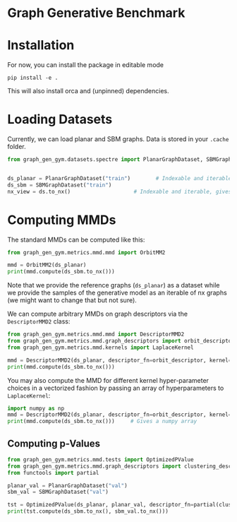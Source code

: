 # Graph Generative Benchmark
# Installation
For now, you can install the package in editable mode

`pip install -e .`

This will also install orca and (unpinned) dependencies.

# Loading Datasets
Currently, we can load planar and SBM graphs. Data is stored in your `.cache` folder.
```python
from graph_gen_gym.datasets.spectre import PlanarGraphDataset, SBMGraphDataset


ds_planar = PlanarGraphDataset("train")        # Indexable and iterable, gives PyG graphs
ds_sbm = SBMGraphDataset("train")
nx_view = ds.to_nx()                    # Indexable and iterable, gives networkx graphs
```


# Computing MMDs
The standard MMDs can be computed like this:

```python
from graph_gen_gym.metrics.mmd.mmd import OrbitMM2

mmd = OrbitMM2(ds_planar)
print(mmd.compute(ds_sbm.to_nx()))
```

Note that we provide the reference graphs (`ds_planar`) as a dataset while we provide the samples of the generative model as an iterable of nx graphs (we might want to change that but not sure).

We can compute arbitrary MMDs on graph descriptors via the `DescriptorMMD2` class:

```python
from graph_gen_gym.metrics.mmd.mmd import DescriptorMMD2
from graph_gen_gym.metrics.mmd.graph_descriptors import orbit_descriptor
from graph_gen_gym.metrics.mmd.kernels import LaplaceKernel

mmd = DescriptorMMD2(ds_planar, descriptor_fn=orbit_descriptor, kernel=LaplaceKernel(lbd=0.2), variant="umve")
print(mmd.compute(ds_sbm.to_nx()))
```

You may also compute the MMD for different kernel hyper-parameter choices in a vectorized fashion by passing an array of hyperparameters to `LaplaceKernel`:

```python
import numpy as np
mmd = DescriptorMMD2(ds_planar, descriptor_fn=orbit_descriptor, kernel=LaplaceKernel(lbd=np.linspace(0.1, 5, 10)), variant="umve")
print(mmd.compute(ds_sbm.to_nx()))     # Gives a numpy array
```


## Computing p-Values

```python
from graph_gen_gym.metrics.mmd.tests import OptimizedPValue
from graph_gen_gym.metrics.mmd.graph_descriptors import clustering_descriptor
from functools import partial

planar_val = PlanarGraphDataset("val")
sbm_val = SBMGraphDataset("val")

tst = OptimizedPValue(ds_planar, planar_val, descriptor_fn=partial(clustering_descriptor, bins=100), kernel=LaplaceKernel(lbd=np.linspace(0.05, 5, 100)))
print(tst.compute(ds_sbm.to_nx(), sbm_val.to_nx()))
```

